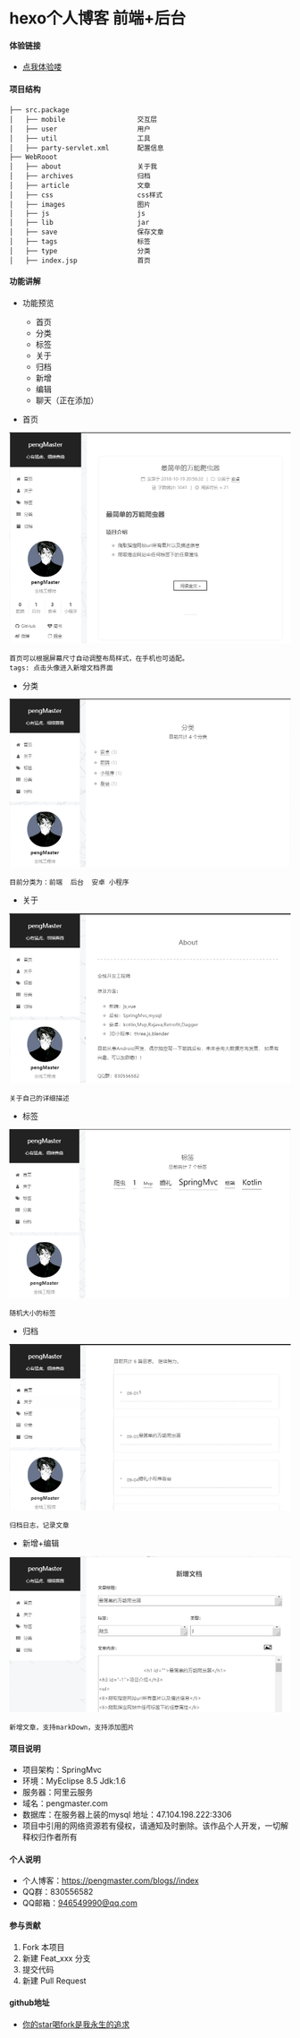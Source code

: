 # hexo个人博客 前端+后台

#### 体验链接

- [点我体验喽](https://pengmaster.com/blogs/index)


#### 项目结构

```
├── src.package
│   ├── mobile					交互层  
│   ├── user              		用户
│   ├── util               		工具
│   ├── party-servlet.xml  		配置信息
├── WebRooot
│   ├── about					关于我
│   ├── archives				归档
│   ├── article					文章
│   ├── css						css样式
│   ├── images					图片
│   ├── js						js
│   ├── lib						jar			
│   ├── save					保存文章
│   ├── tags					标签
│   ├── type					分类
│   ├── index.jsp				首页

```


#### 功能讲解 

- 功能预览
	- 首页
	- 分类
	- 标签
	- 关于
	- 归档
	- 新增
	- 编辑
	- 聊天（正在添加）


- 首页
<div>
    <img src="https://github.com/pengMaster/picApplyGit/blob/master/blogs/ca3da3b59c4ca7a8f39fdd475f1fc4e.png" style="width: auto; height: auto;  max-width: 100%;  max-height: 100%; " />
</div>

```
首页可以根据屏幕尺寸自动调整布局样式，在手机也可适配。
tags: 点击头像进入新增文档界面
```
- 分类
<div>
    <img src="https://github.com/pengMaster/picApplyGit/blob/master/blogs/1e8d9e4076ef5a98b4b244bdb09148f.png" style="width: auto; height: auto;  max-width: 100%;  max-height: 100%; " />
</div>

```
目前分类为：前端  后台  安卓 小程序
```

- 关于
<div>
    <img src="https://github.com/pengMaster/picApplyGit/blob/master/blogs/4b335ae9cd25015f0cef37a8a1cdf17.png" style="width: auto; height: auto;  max-width: 100%;  max-height: 100%; " />
</div>

```
关于自己的详细描述
```

- 标签
<div>
    <img src="https://github.com/pengMaster/picApplyGit/blob/master/blogs/81e48bcd3c4e8c1ae4ea328db921ae9.png" style="width: auto; height: auto;  max-width: 100%;  max-height: 100%; " />
</div>

```
随机大小的标签
```


- 归档
<div>
    <img src="https://github.com/pengMaster/picApplyGit/blob/master/blogs/6cd7f40334acb053bf6631a9b432106.png" style="width: auto; height: auto;  max-width: 100%;  max-height: 100%; " />
</div>

```
归档日志，记录文章
```

- 新增+编辑
<div>
    <img src="https://github.com/pengMaster/picApplyGit/blob/master/blogs/edbbc2b7386638180d7de1ae2870579.png" style="width: auto; height: auto;  max-width: 100%;  max-height: 100%; " />
</div>

```
新增文章，支持markDown，支持添加图片
```


#### 项目说明
 - 项目架构：SpringMvc
 - 环境：MyEclipse 8.5  Jdk:1.6
 - 服务器：阿里云服务
 - 域名：pengmaster.com
 - 数据库：在服务器上装的mysql 地址：47.104.198.222:3306
 - 项目中引用的网络资源若有侵权，请通知及时删除。该作品个人开发，一切解释权归作者所有



  
#### 个人说明

 - 个人博客：https://pengmaster.com/blogs//index
 - QQ群：830556582
 - QQ邮箱：946549990@qq.com



#### 参与贡献

1. Fork 本项目
2. 新建 Feat_xxx 分支
3. 提交代码
4. 新建 Pull Request


#### github地址

 - [你的star喝fork是我永生的追求](https://github.com/pengMaster/HexoBlog)





